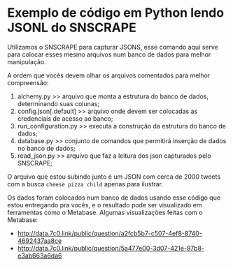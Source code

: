 # Exemplo de código em Python lendo JSONL do SNSCRAPE

Utilizamos o SNSCRAPE para capturar JSONS, esse comando aqui serve para colocar esses mesmo arquivos num banco de dados para melhor manipulação.

A ordem que vocês devem olhar os arquivos comentados para melhor compreensão:


1) alchemy.py >> arquivo que monta a estrutura do banco de dados, determinando suas colunas;
2) config.json\[.default\] >> arquivo onde devem ser colocadas as credenciais de acesso ao banco;
3) run_configuration.py >> executa a construção da estrutura do banco de dados;
4) database.py >> conjunto de comandos que permitirá inserção de dados no banco de dados;
5) read_json.py >> arquivo que faz a leitura dos json capturados pelo SNSCRAPE;

O arquivo que estou subindo junto é um JSON com cerca de 2000 tweets com a busca `cheese pizza child` apenas para ilustrar.

Os dados foram colocados num banco de dados usando esse código que estou entregando pra vocês, e o resultado pode ser visualizado em ferramentas como o Metabase. Algumas visualizações feitas com o Metabase:

* http://data.7c0.link/public/question/a2fcb5b7-c507-4ef8-8740-4692437aa8ce
* http://data.7c0.link/public/question/5a477e00-3d07-421e-97b8-e3ab663a6da6
  